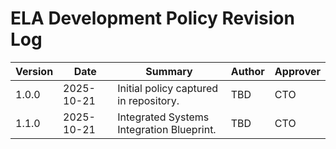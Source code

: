 # ELA Development Policy Revision Log

| Version | Date       | Summary                                      | Author | Approver |
|---------|------------|----------------------------------------------|--------|----------|
| 1.0.0   | 2025-10-21 | Initial policy captured in repository.       | TBD    | CTO      |
| 1.1.0   | 2025-10-21 | Integrated Systems Integration Blueprint.    | TBD    | CTO      |

